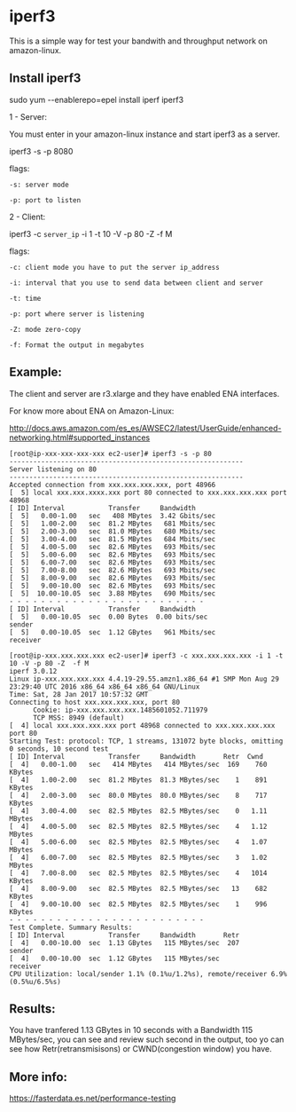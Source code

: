 # iperf3
This is a simple way for test your bandwith and throughput network on amazon-linux.

## Install iperf3
sudo yum --enablerepo=epel install iperf iperf3

1 - Server:

You must enter in your amazon-linux instance and start iperf3 as a server.

iperf3 -s -p 8080

flags:

	-s: server mode

	-p: port to listen

2 - Client:

iperf3 -c `server_ip` -i 1 -t 10 -V -p 80 -Z  -f M

flags:

	-c: client mode you have to put the server ip_address

    -i: interval that you use to send data between client and server

	-t: time

	-p: port where server is listening

	-Z: mode zero-copy

	-f: Format the output in megabytes

## Example:

The client and server are r3.xlarge and they have enabled ENA interfaces.

For know more about ENA on Amazon-Linux:

http://docs.aws.amazon.com/es_es/AWSEC2/latest/UserGuide/enhanced-networking.html#supported_instances

```
[root@ip-xxx-xxx-xxx-xxx ec2-user]# iperf3 -s -p 80
-----------------------------------------------------------
Server listening on 80
-----------------------------------------------------------
Accepted connection from xxx.xxx.xxx.xxx, port 48966
[  5] local xxx.xxx.xxxx.xxx port 80 connected to xxx.xxx.xxx.xxx port 48968
[ ID] Interval           Transfer     Bandwidth
[  5]   0.00-1.00   sec   408 MBytes  3.42 Gbits/sec
[  5]   1.00-2.00   sec  81.2 MBytes   681 Mbits/sec
[  5]   2.00-3.00   sec  81.0 MBytes   680 Mbits/sec
[  5]   3.00-4.00   sec  81.5 MBytes   684 Mbits/sec
[  5]   4.00-5.00   sec  82.6 MBytes   693 Mbits/sec
[  5]   5.00-6.00   sec  82.6 MBytes   693 Mbits/sec
[  5]   6.00-7.00   sec  82.6 MBytes   693 Mbits/sec
[  5]   7.00-8.00   sec  82.6 MBytes   693 Mbits/sec
[  5]   8.00-9.00   sec  82.6 MBytes   693 Mbits/sec
[  5]   9.00-10.00  sec  82.6 MBytes   693 Mbits/sec
[  5]  10.00-10.05  sec  3.88 MBytes   690 Mbits/sec
- - - - - - - - - - - - - - - - - - - - - - - - -
[ ID] Interval           Transfer     Bandwidth
[  5]   0.00-10.05  sec  0.00 Bytes  0.00 bits/sec                  sender
[  5]   0.00-10.05  sec  1.12 GBytes   961 Mbits/sec                  receiver
```
```
[root@ip-xxx.xxx.xxx.xxx ec2-user]# iperf3 -c xxx.xxx.xxx.xxx -i 1 -t 10 -V -p 80 -Z  -f M
iperf 3.0.12
Linux ip-xxx.xxx.xxx.xxx 4.4.19-29.55.amzn1.x86_64 #1 SMP Mon Aug 29 23:29:40 UTC 2016 x86_64 x86_64 x86_64 GNU/Linux
Time: Sat, 28 Jan 2017 10:57:32 GMT
Connecting to host xxx.xxx.xxx.xxx, port 80
      Cookie: ip-xxx.xxx.xxx.xxx.1485601052.711979
      TCP MSS: 8949 (default)
[  4] local xxx.xxx.xxx.xxx port 48968 connected to xxx.xxx.xxx.xxx port 80
Starting Test: protocol: TCP, 1 streams, 131072 byte blocks, omitting 0 seconds, 10 second test
[ ID] Interval           Transfer     Bandwidth       Retr  Cwnd
[  4]   0.00-1.00   sec   414 MBytes   414 MBytes/sec  169    760 KBytes
[  4]   1.00-2.00   sec  81.2 MBytes  81.3 MBytes/sec    1    891 KBytes
[  4]   2.00-3.00   sec  80.0 MBytes  80.0 MBytes/sec    8    717 KBytes
[  4]   3.00-4.00   sec  82.5 MBytes  82.5 MBytes/sec    0   1.11 MBytes
[  4]   4.00-5.00   sec  82.5 MBytes  82.5 MBytes/sec    4   1.12 MBytes
[  4]   5.00-6.00   sec  82.5 MBytes  82.5 MBytes/sec    4   1.07 MBytes
[  4]   6.00-7.00   sec  82.5 MBytes  82.5 MBytes/sec    3   1.02 MBytes
[  4]   7.00-8.00   sec  82.5 MBytes  82.5 MBytes/sec    4   1014 KBytes
[  4]   8.00-9.00   sec  82.5 MBytes  82.5 MBytes/sec   13    682 KBytes
[  4]   9.00-10.00  sec  82.5 MBytes  82.5 MBytes/sec    1    996 KBytes
- - - - - - - - - - - - - - - - - - - - - - - - -
Test Complete. Summary Results:
[ ID] Interval           Transfer     Bandwidth       Retr
[  4]   0.00-10.00  sec  1.13 GBytes   115 MBytes/sec  207             sender
[  4]   0.00-10.00  sec  1.12 GBytes   115 MBytes/sec                  receiver
CPU Utilization: local/sender 1.1% (0.1%u/1.2%s), remote/receiver 6.9% (0.5%u/6.5%s)
```

## Results:

You have tranfered 1.13 GBytes in 10 seconds with a Bandwidth 115 MBytes/sec, you can see and review such second in the output, too yo can see how Retr(retransmisisons) or CWND(congestion window) you have.

## More info:
https://fasterdata.es.net/performance-testing
 
